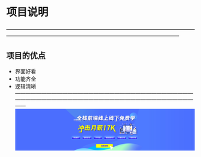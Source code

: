 # 项目说明
—————————————————————————————————————————————————————————————————————
## 项目的优点
- 界面好看
- 功能齐全
- 逻辑清晰
——————————————————————————————————————————————————————————————————————
![这是一张图](images/tu.jpg)

